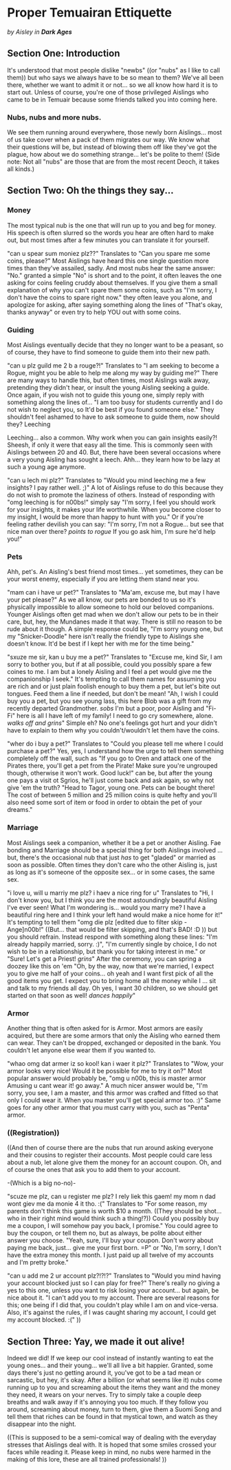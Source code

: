 # Proper Temuairan Ettiquette

_by Aisley in_ ___Dark Ages___

## Section One: Introduction
It's understood that most people dislike "newbs" ((or "nubs" as I like to call them)) but who says we always have to be so mean to them? We've all been there, whether we want to admit it or not... so we all know how hard it is to start out. Unless of course, you're one of those privileged Aislings who came to be in Temuair because some friends talked you into coming here. 

### Nubs, nubs and more nubs. 

We see them running around everywhere, those newly born Aislings... most of us take cover when a pack of them migrates our way. We know what their questions will be, but instead of blowing them off like they've got the plague, how about we do something strange... let's be polite to them! (Side note: Not all "nubs" are those that are from the most recent Deoch, it takes all kinds.) 

## Section Two: Oh the things they say... 

### Money

The most typical nub is the one that will run up to you and beg for money. His speech is often slurred so the words you hear are often hard to make out, but most times after a few minutes you can translate it for yourself. 

"can u spear sum moniez plz??" Translates to "Can you spare me some coins, please?" Most Aislings have heard this one single question more times than they've assailed, sadly. And most nubs hear the same answer: "No." granted a simple "No" is short and to the point, it often leaves the one asking for coins feeling cruddy about themselves. If you give them a small explanation of why you can't spare them some coins, such as "I'm sorry, I don't have the coins to spare right now." they often leave you alone, and apologize for asking, after saying something along the lines of "That's okay, thanks anyway" or even try to help YOU out with some coins. 

### Guiding

Most Aislings eventually decide that they no longer want to be a peasant, so of course, they have to find someone to guide them into their new path. 

"can u plz guild me 2 b a rouge?!" Translates to "I am seeking to become a Rogue, might you be able to help me along my way by guiding me?" There are many ways to handle this, but often times, most Aislings walk away, pretending they didn't hear, or insult the young Aisling seeking a guide. Once again, if you wish not to guide this young one, simply reply with something along the lines of... "I am too busy for students currently and I do not wish to neglect you, so It'd be best if you found someone else." They shouldn't feel ashamed to have to ask someone to guide them, now should they? 
Leeching

Leeching... also a common. Why work when you can gain insights easily?! Sheesh, if only it were that easy all the time. This is commonly seen with Aislings between 20 and 40. But, there have been several occasions where a very young Aisling has sought a leech. Ahh... they learn how to be lazy at such a young age anymore. 

"can u lech mi plz?" Translates to "Would you mind leeching me a few insights? I pay rather well. ;)" A lot of Aislings refuse to do this because they do not wish to promote the laziness of others. Instead of responding with "omg leeching is for n00bs!" simply say "I'm sorry, I feel you should work for your insights, it makes your life worthwhile. When you become closer to my insight, I would be more than happy to hunt with you." Or if you're feeling rather devilish you can say: "I'm sorry, I'm not a Rogue... but see that nice man over there? *points to rogue* If you go ask him, I'm sure he'd help you!" 

### Pets

Ahh, pet's. An Aisling's best friend most times... yet sometimes, they can be your worst enemy, especially if you are letting them stand near you.

"mam can i have ur pet?" Translates to "Ma'am, excuse me, but may I have your pet please?"  As we all know, our pets are bonded to us so it's physically impossible to allow someone to hold our beloved companions.  Younger Aislings often get mad when we don't allow our pets to be in their care, but, hey, the Mundanes made it that way.  There is still no reason to be rude about it though.  A simple response could be, "I'm sorry young one, but my "Snicker-Doodle" here isn't really the friendly type to Aislings she doesn't know.  It'd be best if I kept her with me for the time being."

"sxuze me sir, kan u buy me a pet?" Translates to "Excuse me, kind Sir, I am sorry to bother you, but if at all possible, could you possibly spare a few coines to me.  I am but a lonely Aisling and I feel a pet would give me the companionship I seek."  It's tempting to call them names for assuming you are rich and or just plain foolish enough to buy them a pet, but let's bite out tongues.  Feed them a line if needed, but don't be mean!  "Ah, I wish I could buy you a pet, but you see young lass, this here Blob was a gift from my recently departed Grandmother. *sobs* I'm but a poor, poor Aisling and "Fi-Fi" here is all I have left of my family!  I need to go cry somewhere, alone.  *walks off and grins*"  Simple eh?  No one's feelings got hurt and your didn't have to explain to them why you couldn't/wouldn't let them have the coins.

"wher do i buy a pet?" Translates to "Could you please tell me where I could purchase a pet?"  Yes, yes, I understand how the urge to tell them something completely off the wall, such as "If you go to Oren and attack one of the Pirates there, you'll get a pet from the Pirate!  Make sure you're ungrouped though, otherwise it won't work.  Good luck!"  can be, but after the young one pays a visit ot Sgrios, he'll just come back and ask again, so why not give 'em the truth?  "Head to Tagor, young one.  Pets can be bought there!  The cost of between 5 million and 25 million coins is quite hefty and you'll also need some sort of item or food in order to obtain the pet of your dreams."

### Marriage

Most Aislings seek a companion, whether it be a pet or another Aisling. Fae bonding and Marriage should be a special thing for both Aislings involved ... but, there's the occasional nub that just *has* to get "gladed" or married as soon as possible. Often times they don't care who the other Aisling is, just as long as it's someone of the opposite sex... or in some cases, the same sex.

"i love u, will u marriy me plz? i haev a nice ring for u" Translates to "Hi, I don't know you, but I think you are the most astoundingly beautiful Aisling I've ever seen! What I'm wondering is... would you marry me? I have a beautiful ring here and I think your left hand would make a nice home for it!" It's tempting to tell them "omg die plz [edited due to filter skip - Ange]n00b!" ((But... that would be filter skipping, and that's BAD! :D )) but you should refrain. Instead respond with something along these lines: "I'm already happily married, sorry. :)", "I'm currently single by choice, I do not wish to be in a relationship, but thank you for taking interest in me." or "Sure! Let's get a Priest! *grins*" After the ceremony, you can spring a doozey like this on 'em "Oh, by the way, now that we're married, I expect you to give me half of your coins... oh yeah and I want first pick of all the good items you get. I expect you to bring home all the money while I ... sit and talk to my friends all day. Oh yes, I want 30 children, so we should get started on that soon as well! *dances happily*" 

### Armor

Another thing that is often asked for is Armor. Most armors are easily acquired, but there are some armors that only the Aisling who earned them can wear. They can't be dropped, exchanged or deposited in the bank. You couldn't let anyone else wear them if you wanted to.
 
"whao omg dat armer iz so kool! kan i waer it plz?" Translates to "Wow, your armor looks very nice! Would it be possible for me to try it on?" Most popular answer would probably be, "omg u n00b, this is master armor Amusing u cant wear it! go away." A much nicer answer would be, "I'm sorry, you see, I am a master, and this armor was crafted and fitted so that only I could wear it. When you master you'll get special armor too. :)" Same goes for any other armor that you must carry with you, such as "Penta" armor.

### ((Registration))

((And then of course there are the nubs that run around asking everyone and their cousins to register their accounts. Most people could care less about a nub, let alone give them the money for an account coupon. Oh, and of course the ones that ask you to add them to your account. 

-(Which is a big no-no)- 

"scuze me plz, can u register me plz? I rely liek this gaem! my mom n dad wont giev me da monie 4 it tho. :(" Translates to "For some reason, my parents don't think this game is worth $10 a month. ((They should be shot... who in their right mind would think such a thing!?)) Could you possibly buy me a coupon, I will somehow pay you back, I promise." You could agree to buy the coupon, or tell them no, but as always, be polite about either answer you choose. "Yeah, sure, I'll buy your coupon. Don't worry about paying me back, just... give me your first born. =P" or "No, I'm sorry, I don't have the extra money this month. I just paid up all twelve of my accounts and I'm pretty broke." 

"can u add me 2 ur account plz?!?!?" Translates to "Would you mind having your account blocked just so I can play for free?" There's really no giving a yes to this one, unless you want to risk losing your account... but again, be nice about it. "I can't add you to my account. There are several reasons for this; one being if I did that, you couldn't play while I am on and vice-versa. Also, it's against the rules, if I was caught sharing my account, I could get my account blocked.   :(" )) 

## Section Three: Yay, we made it out alive! 

Indeed we did! If we keep our cool instead of instantly wanting to eat the young ones... and their young... we'll all live a bit happier. Granted, some days there's just no getting around it, you've got to be a tad mean or sarcastic, but hey, it's okay. After a billion (or what seems like it) nubs come running up to you and screaming about the items they want and the money they need, it wears on your nerves. Try to simply take a couple deep breaths and walk away if it's annoying you too much. If they follow you around, screaming about money, turn to them, give them a Suomi Song and tell them that riches can be found in that mystical town, and watch as they disappear into the night. 

((This is supposed to be a semi-comical way of dealing with the everyday stresses that Aislings deal with. It is hoped that some smiles crossed your faces while reading it. Please keep in mind, no nubs were harmed in the making of this lore, these are all trained professionals! ))
